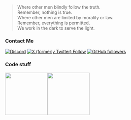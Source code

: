 
> Where other men blindly follow the truth.  
Remember, nothing is true.  
Where other men are limited by morality or law.  
Remember, everything is permitted.  
We work in the dark to serve the light.  

### Contact Me

<a href = "https://discord.gg/UcBxesHhvb"><img alt="Discord" src="https://img.shields.io/discord/1251735619177283614?style=social&logo=discord&label=Pink Banana"></a>
<a href = "https://x.com/crazyphage"><img alt="X (formerly Twitter) Follow" src="https://img.shields.io/twitter/follow/crazyphage?link=https%3A%2F%2Ftwitter.com%2FTk206_"></a>
<a href = "https://github.com/crazywoola"><img alt="GitHub followers" src="https://img.shields.io/github/followers/crazywoola?style=social&logo=github"></a>

### Code stuff

<img align="" height="137px" src="https://github-readme-stats-one-rosy.vercel.app/api?username=crazywoola&hide_title=true&hide_border=true&show_icons=true&count_private=true&line_height=21&theme=dracula" /><img align="" height="137px" src="https://github-readme-stats-one-rosy.vercel.app/api/top-langs/?username=crazywoola&hide_title=true&hide_border=true&layout=compact&hide=html&theme=dracula" />
